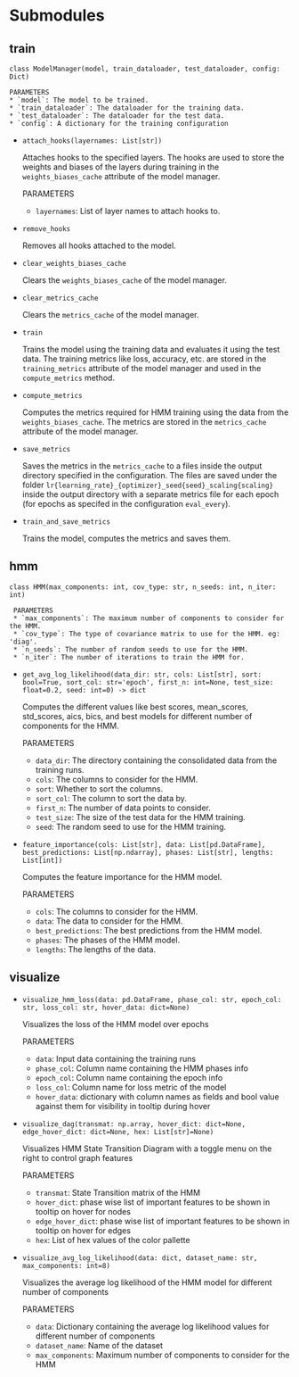 # Submodules

## train
`class ModelManager(model, train_dataloader, test_dataloader, config: Dict)`

    PARAMETERS
    * `model`: The model to be trained.
    * `train_dataloader`: The dataloader for the training data.
    * `test_dataloader`: The dataloader for the test data.
    * `config`: A dictionary for the training configuration
      
* `attach_hooks(layernames: List[str])`
  
    Attaches hooks to the specified layers. The hooks are used to store the weights and biases of the layers during training in the `weights_biases_cache` attribute of the model manager.
    
    PARAMETERS
    * `layernames`: List of layer names to attach hooks to.
  
* `remove_hooks`
  
    Removes all hooks attached to the model.

* `clear_weights_biases_cache`

    Clears the `weights_biases_cache` of the model manager.

* `clear_metrics_cache`
  
    Clears the `metrics_cache` of the model manager.

* `train`
  
    Trains the model using the training data and evaluates it using the test data. The training metrics like loss, accuracy, etc. are stored in the `training_metrics` attribute of the model manager and used in the `compute_metrics` method.

* `compute_metrics`
  
    Computes the metrics required for HMM training using the data from the `weights_biases_cache`. The metrics are stored in the `metrics_cache` attribute of the model manager.

* `save_metrics`
  
    Saves the metrics in the `metrics_cache` to a files inside the output directory specified in the configuration. The files are saved under the folder `lr{learning_rate}_{optimizer}_seed{seed}_scaling{scaling}`  inside the output directory with a separate metrics file for each epoch (for epochs as specifed in the configuration `eval_every`).

* `train_and_save_metrics`
   
    Trains the model, computes the metrics and saves them.

## hmm
`class HMM(max_components: int, cov_type: str, n_seeds: int, n_iter: int)`
      
     PARAMETERS
     * `max_components`: The maximum number of components to consider for the HMM.
     * `cov_type`: The type of covariance matrix to use for the HMM. eg: 'diag'.
     * `n_seeds`: The number of random seeds to use for the HMM.
     * `n_iter`: The number of iterations to train the HMM for.
  
* `get_avg_log_likelihood(data_dir: str, cols: List[str], sort: bool=True, sort_col: str='epoch', first_n: int=None, test_size: float=0.2, seed: int=0) -> dict`

    Computes the different values like best scores, mean_scores, std_scores, aics, bics, and best models for different number of components for the HMM.
    
  PARAMETERS
    * `data_dir`: The directory containing the consolidated data from the training runs.
    * `cols`: The columns to consider for the HMM.
    * `sort`: Whether to sort the columns.
    * `sort_col`: The column to sort the data by.
    * `first_n`: The number of data points to consider.
    * `test_size`: The size of the test data for the HMM training.
    * `seed`: The random seed to use for the HMM training.
  
* `feature_importance(cols: List[str], data: List[pd.DataFrame], best_predictions: List[np.ndarray], phases: List[str], lengths: List[int])`
  
    Computes the feature importance for the HMM model.
    
    PARAMETERS
    * `cols`: The columns to consider for the HMM.
    * `data`: The data to consider for the HMM.
    * `best_predictions`: The best predictions from the HMM model.
    * `phases`: The phases of the HMM model.
    * `lengths`: The lengths of the data.

## visualize
* `visualize_hmm_loss(data: pd.DataFrame, phase_col: str, epoch_col: str, loss_col: str, hover_data: dict=None)`
   
   Visualizes the loss of the HMM model over epochs

   PARAMETERS
    * `data`: Input data containing the training runs
    * `phase_col`: Column name containing the HMM phases info
    * `epoch_col`: Column name containing the epoch info
    * `loss_col`: Column name for loss metric of the model
    * `hover_data`: dictionary with column names as fields and bool value against them for visibility in tooltip during hover
  
* `visualize_dag(transmat: np.array, hover_dict: dict=None, edge_hover_dict: dict=None, hex: List[str]=None)`
    
    Visualizes HMM State Transition Diagram with a toggle menu on the right to control graph features

    PARAMETERS
    * `transmat`: State Transition matrix of the HMM
    * `hover_dict`: phase wise list of important features to be shown in tooltip on hover for nodes
    * `edge_hover_dict`: phase wise list of important features to be shown in tooltip on hover for edges
    * `hex`: List of hex values of the color pallette 

* `visualize_avg_log_likelihood(data: dict, dataset_name: str, max_components: int=8)`
  
    Visualizes the average log likelihood of the HMM model for different number of components

    PARAMETERS
    * `data`: Dictionary containing the average log likelihood values for different number of components
    * `dataset_name`: Name of the dataset
    * `max_components`: Maximum number of components to consider for the HMM
